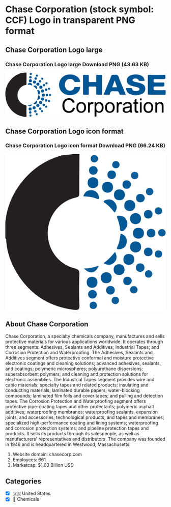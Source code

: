 # Chase Corporation (stock symbol: CCF) Logo in transparent PNG format

## Chase Corporation Logo large

### Chase Corporation Logo large Download PNG (43.63 KB)

![Chase Corporation Logo large Download PNG (43.63 KB)](/img/orig/CCF_BIG-780619ce.png)

## Chase Corporation Logo icon format

### Chase Corporation Logo icon format Download PNG (66.24 KB)

![Chase Corporation Logo icon format Download PNG (66.24 KB)](/img/orig/CCF-3371da97.png)

## About Chase Corporation

Chase Corporation, a specialty chemicals company, manufactures and sells protective materials for various applications worldwide. It operates through three segments: Adhesives, Sealants and Additives; Industrial Tapes; and Corrosion Protection and Waterproofing. The Adhesives, Sealants and Additives segment offers protective conformal and moisture protective electronic coatings and cleaning solutions; advanced adhesives, sealants, and coatings; polymeric microspheres; polyurethane dispersions; superabsorbent polymers; and cleaning and protection solutions for electronic assemblies. The Industrial Tapes segment provides wire and cable materials; specialty tapes and related products; insulating and conducting materials; laminated durable papers; water-blocking compounds; laminated film foils and cover tapes; and pulling and detection tapes. The Corrosion Protection and Waterproofing segment offers protective pipe-coating tapes and other protectants; polymeric asphalt additives; waterproofing membranes; waterproofing sealants, expansion joints, and accessories; technological products, and tapes and membranes; specialized high-performance coating and lining systems; waterproofing and corrosion protection systems; and pipeline protection tapes and products. It sells its products through its salespeople, as well as manufacturers' representatives and distributors. The company was founded in 1946 and is headquartered in Westwood, Massachusetts.

1. Website domain: chasecorp.com
2. Employees: 661
3. Marketcap: $1.03 Billion USD


## Categories
- [x] 🇺🇸 United States
- [x] 🧪 Chemicals
